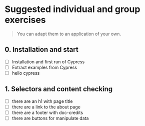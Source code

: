 # Suggested individual and group exercises

> You can adapt them to an application of your own.

## 0. Installation and start

- [ ] Installation and first run of Cypress
- [ ] Extract examples from Cypress
- [ ] hello cypress

## 1. Selectors and content checking

- [ ] there are an h1 with page title
- [ ] there are a link to the about page
- [ ] there are a footer with doc-credits
- [ ] there are buttons for manipulate data
